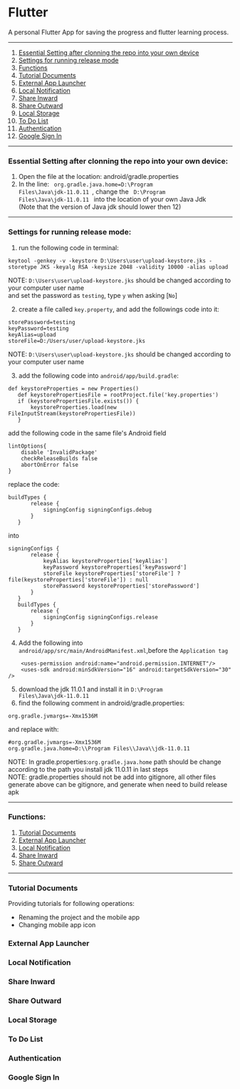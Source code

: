 # Flutter

A personal Flutter App for saving the progress and flutter learning process.

---
1. [Essential Setting after clonning the repo into your own device](#essential-setting-after-clonning-the-repo-into-your-own-device)
2. [Settings for running release mode](#settings-for-running-release-mode)
3. [Functions](#functions)
4. [Tutorial Documents](#tutorial-documents)
5. [External App Launcher](#external-app-launcher)
6. [Local Notification](#local-notification)
7. [Share Inward](#share-inward)
8. [Share Outward](#share-outward)
9. [Local Storage](#local-storage)
10. [To Do List](#to-do-list)
11. [Authentication](#authentication)
12. [Google Sign In](#google-sign-in)
---
### Essential Setting after clonning the repo into your own device:
1. Open the file at the location: android/gradle.properties
2. In the line: <code> org.gradle.java.home=D:\\Program Files\\Java\\jdk-11.0.11 </code>, change the <code> D:\\Program Files\\Java\\jdk-11.0.11 </code> into the location of your own Java Jdk  
(Note that the version of Java jdk should lower then 12)
---

### Settings for running release mode:
1. run the following code in terminal:
```temrinal
keytool -genkey -v -keystore D:\Users\user\upload-keystore.jks -storetype JKS -keyalg RSA -keysize 2048 -validity 10000 -alias upload
```
NOTE: <code>D:\Users\user\upload-keystore.jks</code> should be changed according to your computer user name  
and set the password as <code>testing</code>, type <code>y</code> when asking [<code>No</code>]  

2. create a file called <code>key.property</code>, and add the followings code into it:
```
storePassword=testing
keyPassword=testing
keyAlias=upload
storeFile=D:/Users/user/upload-keystore.jks
```
NOTE: <code>D:\Users\user\upload-keystore.jks</code> should be changed according to your computer user name  

3. add the following code into <code>android/app/build.gradle</code>:
```
def keystoreProperties = new Properties()
   def keystorePropertiesFile = rootProject.file('key.properties')
   if (keystorePropertiesFile.exists()) {
       keystoreProperties.load(new FileInputStream(keystorePropertiesFile))
   }
```
add the following code in the same file's Android field  
```
lintOptions{
    disable 'InvalidPackage'
    checkReleaseBuilds false
    abortOnError false
}
```
replace the code:  
```
buildTypes {
       release {
           signingConfig signingConfigs.debug
       }
   }
```
into  
```
signingConfigs {
       release {
           keyAlias keystoreProperties['keyAlias']
           keyPassword keystoreProperties['keyPassword']
           storeFile keystoreProperties['storeFile'] ? file(keystoreProperties['storeFile']) : null
           storePassword keystoreProperties['storePassword']
       }
   }
   buildTypes {
       release {
           signingConfig signingConfigs.release
       }
   }
```
4. Add the following into <code>android/app/src/main/AndroidManifest.xml</code>,before the <code>Application tag</code>  
```
    <uses-permission android:name="android.permission.INTERNET"/>
    <uses-sdk android:minSdkVersion="16" android:targetSdkVersion="30" />
```
5. download the jdk 11.0.1 and install it in <code>D:\Program Files\Java\jdk-11.0.11</code>  
6. find the following comment in android/gradle.properties:  
```
org.gradle.jvmargs=-Xmx1536M
```
and replace with:  
```
#org.gradle.jvmargs=-Xmx1536M
org.gradle.java.home=D:\\Program Files\\Java\\jdk-11.0.11
```
NOTE: In gradle.properties:<code>org.gradle.java.home</code> path should be change according to the path you install jdk 11.0.11 in last steps  
NOTE: gradle.properties should not be add into gitignore, all other files generate above can be gitignore, and generate when need to build release apk

---
### Functions:

1. [Tutorial Documents](#TutorialDocuments)
2. [External App Launcher](#ExternalAppLauncher)
3. [Local Notification](#LocalNotification)
4. [Share Inward](#ShareInward)
5. [Share Outward](#ShareOutward)

---
### Tutorial Documents

Providing tutorials for following operations:  
+ Renaming the project and the mobile app
+ Changing mobile app icon  


### External App Launcher

### Local Notification

### Share Inward

### Share Outward

### Local Storage

### To Do List

### Authentication

### Google Sign In